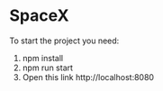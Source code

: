 # SpaceX

To start the project you need:
1) npm install
2) npm run start
3) Open this link http://localhost:8080
